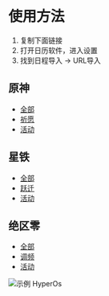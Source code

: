 # 使用方法

1. 复制下面链接
2. 打开日历软件，进入设置
3. 找到日程导入 -> URL导入

## 原神
- [全部](https://raw.gitmirror.com/Trrrrw/hoyo_calendar/main/ics/原神.ics)
- [祈愿](https://raw.gitmirror.com/Trrrrw/hoyo_calendar/main/ics/原神-祈愿.ics)
- [活动](https://raw.gitmirror.com/Trrrrw/hoyo_calendar/main/ics/原神-活动.ics)

## 星铁
- [全部](https://raw.gitmirror.com/Trrrrw/hoyo_calendar/main/ics/星铁.ics)
- [跃迁](https://raw.gitmirror.com/Trrrrw/hoyo_calendar/main/ics/星铁-跃迁.ics)
- [活动](https://raw.gitmirror.com/Trrrrw/hoyo_calendar/main/ics/星铁-活动.ics)

## 绝区零
- [全部](https://raw.gitmirror.com/Trrrrw/hoyo_calendar/main/ics/绝区零.ics)
- [调频](https://raw.gitmirror.com/Trrrrw/hoyo_calendar/main/ics/绝区零-调频.ics)
- [活动](https://raw.gitmirror.com/Trrrrw/hoyo_calendar/main/ics/绝区零-活动.ics)

![示例 HyperOs](https://raw.gitmirror.com/Trrrrw/picx-images-hosting/master/images/hoyo_calendar_0.45ma7rr2h.avif)


